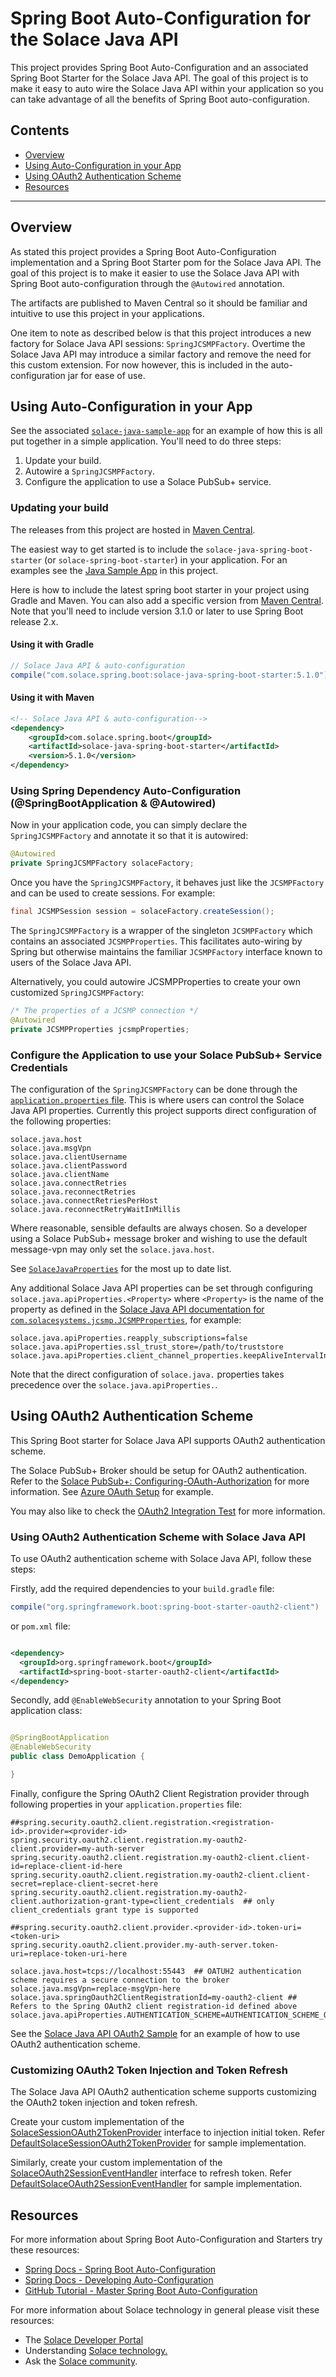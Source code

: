 # Spring Boot Auto-Configuration for the Solace Java API

This project provides Spring Boot Auto-Configuration and an associated Spring Boot Starter for the Solace Java API. The goal of this project is to make it easy to auto wire the Solace Java API within your application so you can take advantage of all the benefits of Spring Boot auto-configuration.

## Contents

* [Overview](#overview)
* [Using Auto-Configuration in your App](#using-auto-configuration-in-your-app)
* [Using OAuth2 Authentication Scheme](#using-oauth2-authentication-scheme)
* [Resources](#resources)

---

## Overview

As stated this project provides a Spring Boot Auto-Configuration implementation and a Spring Boot Starter pom for the Solace Java API. The goal of this project is to make it easier to use the Solace Java API with Spring Boot auto-configuration through the `@Autowired` annotation.

The artifacts are published to Maven Central so it should be familiar and intuitive to use this project in your applications.

One item to note as described below is that this project introduces a new factory for Solace Java API sessions: `SpringJCSMPFactory`. Overtime the Solace Java API may introduce a similar factory and remove the need for this custom extension. For now however, this is included in the auto-configuration jar for ease of use.

## Using Auto-Configuration in your App

See the associated [`solace-java-sample-app`](../../solace-spring-boot-samples/solace-java-sample-app) for an example of how this is all put together in a simple application. You'll need to do three steps:

1. Update your build.
2. Autowire a `SpringJCSMPFactory`.
3. Configure the application to use a Solace PubSub+ service.

### Updating your build

The releases from this project are hosted in [Maven Central](//mvnrepository.com/artifact/com.solace.spring.boot/solace-java-spring-boot-starter).

The easiest way to get started is to include the `solace-java-spring-boot-starter` (or `solace-spring-boot-starter`) in your application. For an examples see the [Java Sample App](../../solace-spring-boot-samples/solace-java-sample-app) in this project.

Here is how to include the latest spring boot starter in your project using Gradle and Maven. You can also add a specific version from [Maven Central](//mvnrepository.com/artifact/com.solace.spring.boot/solace-java-spring-boot-starter ).
Note that you'll need to include version 3.1.0 or later to use Spring Boot release 2.x.

#### Using it with Gradle

```groovy
// Solace Java API & auto-configuration
compile("com.solace.spring.boot:solace-java-spring-boot-starter:5.1.0")
```

#### Using it with Maven

```xml
<!-- Solace Java API & auto-configuration-->
<dependency>
	<groupId>com.solace.spring.boot</groupId>
	<artifactId>solace-java-spring-boot-starter</artifactId>
	<version>5.1.0</version>
</dependency>
```

### Using Spring Dependency Auto-Configuration (@SpringBootApplication & @Autowired)

Now in your application code, you can simply declare the `SpringJCSMPFactory` and annotate it so that it is autowired:

```java
@Autowired
private SpringJCSMPFactory solaceFactory;
```

Once you have the `SpringJCSMPFactory`, it behaves just like the `JCSMPFactory` and can be used to create sessions. For example:

```java
final JCSMPSession session = solaceFactory.createSession();
```

The `SpringJCSMPFactory` is a wrapper of the singleton `JCSMPFactory` which contains an associated `JCSMPProperties`. This facilitates auto-wiring by Spring but otherwise maintains the familiar `JCSMPFactory` interface known to users of the Solace Java API.

Alternatively, you could autowire JCSMPProperties to create your own customized `SpringJCSMPFactory`:

```java
/* The properties of a JCSMP connection */
@Autowired
private JCSMPProperties jcsmpProperties;
```

### Configure the Application to use your Solace PubSub+ Service Credentials

The configuration of the `SpringJCSMPFactory` can be done through the [`application.properties` file](../../solace-spring-boot-samples/solace-java-sample-app/src/main/resources/application.properties). This is where users can control the Solace Java API properties. Currently this project supports direct configuration of the following properties:

```
solace.java.host
solace.java.msgVpn
solace.java.clientUsername
solace.java.clientPassword
solace.java.clientName
solace.java.connectRetries
solace.java.reconnectRetries
solace.java.connectRetriesPerHost
solace.java.reconnectRetryWaitInMillis
```

Where reasonable, sensible defaults are always chosen. So a developer using a Solace PubSub+ message broker and wishing to use the default message-vpn may only set the `solace.java.host`.

See [`SolaceJavaProperties`](../../solace-spring-boot-autoconfigure/solace-java-spring-boot-autoconfigure/src/main/java/com/solace/spring/boot/autoconfigure/SolaceJavaProperties.java) for the most up to date list.

Any additional Solace Java API properties can be set through configuring `solace.java.apiProperties.<Property>` where `<Property>` is the name of the property as defined in the [Solace Java API documentation for `com.solacesystems.jcsmp.JCSMPProperties`](//docs.solace.com/API-Developer-Online-Ref-Documentation/java/constant-values.html#com.solacesystems.jcsmp.JCSMPProperties.ACK_EVENT_MODE), for example:

```
solace.java.apiProperties.reapply_subscriptions=false
solace.java.apiProperties.ssl_trust_store=/path/to/truststore
solace.java.apiProperties.client_channel_properties.keepAliveIntervalInMillis=3000
```

Note that the direct configuration of `solace.java.` properties takes precedence over the `solace.java.apiProperties.`.

## Using OAuth2 Authentication Scheme

This Spring Boot starter for Solace Java API supports OAuth2 authentication scheme.

The Solace PubSub+ Broker should be setup for OAuth2 authentication. Refer to
the [Solace PubSub+: Configuring-OAuth-Authorization](https://docs.solace.com/Security/Configuring-OAuth-Authorization.htm)
for more information.
See [Azure OAuth Setup](https://solace.com/blog/azure-oauth-setup-for-solace-rest-and-smf-clients/)
for example.

You may also like to check
the [OAuth2 Integration Test](../../solace-spring-boot-autoconfigure/solace-java-spring-boot-autoconfigure/src/test/java/com/solace/spring/boot/autoconfigure/springBootTests/MessagingWithOAuthIT.java)
for more information.

### Using OAuth2 Authentication Scheme with Solace Java API

To use OAuth2 authentication scheme with Solace Java API, follow these steps:

Firstly, add the required dependencies to your `build.gradle` file:

```groovy
compile("org.springframework.boot:spring-boot-starter-oauth2-client")
```

or `pom.xml` file:

```xml

<dependency>
  <groupId>org.springframework.boot</groupId>
  <artifactId>spring-boot-starter-oauth2-client</artifactId>
</dependency>
```

Secondly, add `@EnableWebSecurity` annotation to your Spring Boot application class:

```java

@SpringBootApplication
@EnableWebSecurity
public class DemoApplication {

}
```

Finally, configure the Spring OAuth2 Client Registration provider through following properties in
your `application.properties` file:

```
##spring.security.oauth2.client.registration.<registration-id>.provider=<provider-id>
spring.security.oauth2.client.registration.my-oauth2-client.provider=my-auth-server
spring.security.oauth2.client.registration.my-oauth2-client.client-id=replace-client-id-here
spring.security.oauth2.client.registration.my-oauth2-client.client-secret=replace-client-secret-here
spring.security.oauth2.client.registration.my-oauth2-client.authorization-grant-type=client_credentials  ## only client_credentials grant type is supported

##spring.security.oauth2.client.provider.<provider-id>.token-uri=<token-uri>
spring.security.oauth2.client.provider.my-auth-server.token-uri=replace-token-uri-here

solace.java.host=tcps://localhost:55443  ## OATUH2 authentication scheme requires a secure connection to the broker
solace.java.msgVpn=replace-msgVpn-here
solace.java.springOauth2ClientRegistrationId=my-oauth2-client ## Refers to the Spring OAuth2 client registration-id defined above
solace.java.apiProperties.AUTHENTICATION_SCHEME=AUTHENTICATION_SCHEME_OAUTH2
```

See
the [Solace Java API OAuth2 Sample](../../solace-spring-boot-samples/solace-java-oauth2-sample-app)
for an example of how to use OAuth2 authentication scheme.

### Customizing OAuth2 Token Injection and Token Refresh

The Solace Java API OAuth2 authentication scheme supports customizing the OAuth2 token injection and
token refresh.

Create your custom implementation of
the [SolaceSessionOAuth2TokenProvider](../../solace-spring-boot-autoconfigure/solace-java-spring-boot-autoconfigure/src/main/java/com/solacesystems/jcsmp/SolaceSessionOAuth2TokenProvider.java)
interface to injection initial token.
Refer [DefaultSolaceSessionOAuth2TokenProvider](../../solace-spring-boot-autoconfigure/solace-java-spring-boot-autoconfigure/src/main/java/com/solacesystems/jcsmp/DefaultSolaceSessionOAuth2TokenProvider.java)
for sample implementation.

Similarly, create your custom implementation of
the [SolaceOAuth2SessionEventHandler](../../solace-spring-boot-autoconfigure/solace-java-spring-boot-autoconfigure/src/main/java/com/solacesystems/jcsmp/SolaceOAuth2SessionEventHandler.java)
interface to refresh token.
Refer [DefaultSolaceOAuth2SessionEventHandler](../../solace-spring-boot-autoconfigure/solace-java-spring-boot-autoconfigure/src/main/java/com/solacesystems/jcsmp/DefaultSolaceOAuth2SessionEventHandler.java)
for sample implementation.


## Resources

For more information about Spring Boot Auto-Configuration and Starters try these resources:

- [Spring Docs - Spring Boot Auto-Configuration](//docs.spring.io/autorepo/docs/spring-boot/current/reference/htmlsingle/#using-boot-auto-configuration)
- [Spring Docs - Developing Auto-Configuration](//docs.spring.io/autorepo/docs/spring-boot/current/reference/htmlsingle/#boot-features-developing-auto-configuration)
- [GitHub Tutorial - Master Spring Boot Auto-Configuration](//github.com/snicoll-demos/spring-boot-master-auto-configuration)

For more information about Solace technology in general please visit these resources:

- The [Solace Developer Portal](//dev.solace.com)
- Understanding [Solace technology.](//dev.solace.com/tech/)
- Ask the [Solace community](//dev.solace.com/community/).
